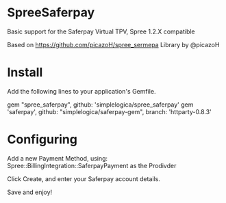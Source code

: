 SpreeSaferpay
============

Basic support for the Saferpay Virtual TPV,  Spree 1.2.X compatible

Based on https://github.com/picazoH/spree_sermepa Library by @picazoH


Install
=======

Add the following lines to your application's Gemfile.

gem "spree_saferpay", github: 'simplelogica/spree_saferpay'
gem 'saferpay', github: "simplelogica/saferpay-gem", branch: 'httparty-0.8.3'

Configuring
===========
Add a new Payment Method, using: Spree::BillingIntegration::SaferpayPayment as the Prodivder

Click Create, and enter your Saferpay account details.

Save and enjoy!
